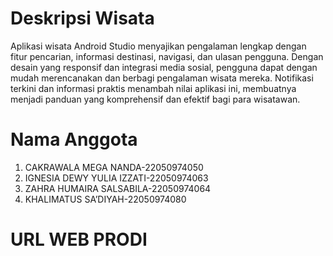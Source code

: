 # Deskripsi Wisata
Aplikasi wisata Android Studio menyajikan pengalaman lengkap dengan fitur pencarian, informasi destinasi, navigasi, dan ulasan pengguna. Dengan desain yang responsif dan integrasi media sosial, pengguna dapat dengan mudah merencanakan dan berbagi pengalaman wisata mereka. Notifikasi terkini dan informasi praktis menambah nilai aplikasi ini, membuatnya menjadi panduan yang komprehensif dan efektif bagi para wisatawan.
# Nama Anggota
1.	CAKRAWALA MEGA NANDA-22050974050
2.	IGNESIA DEWY YULIA IZZATI-22050974063
3.	ZAHRA HUMAIRA SALSABILA-22050974064
4.	KHALIMATUS SA’DIYAH-22050974080
# URL WEB PRODI
